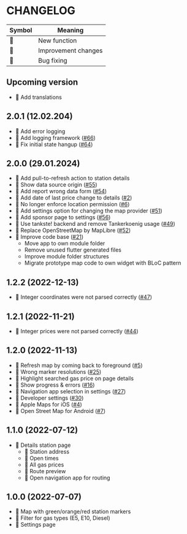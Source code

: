 CHANGELOG
=========

| Symbol | Meaning             |
|--------|---------------------|
| 🌟     | New function        |
| 🧹     | Improvement changes |
| 🐞     | Bug fixing          |

## Upcoming version ##

- 🌟 Add translations

## 2.0.1 (12.02.204) ##

- 🧹 Add error logging
- 🌟 Add logging framework ([#66](https://github.com/tankste/app/issues/66))
- 🐞 Fix initial state hangup ([#64](https://github.com/tankste/app/issues/64))

## 2.0.0 (29.01.2024) ##

- 🧹 Add pull-to-refresh action to station details
- 🌟 Show data source origin ([#55](https://github.com/tankste/app/issues/55))
- 🌟 Add report wrong data form ([#54](https://github.com/tankste/app/issues/54))
- 🌟 Add date of last price change to details ([#2](https://github.com/tankste/app/issues/2))
- 🧹 No longer enforce location permission ([#6](https://github.com/tankste/app/issues/6))
- 🌟 Add settings option for changing the map provider ([#51](https://github.com/tankste/app/issues/51))
- 🌟 Add sponsor page to settings ([#56](https://github.com/tankste/app/issues/49))
- 🧹 Use tankste! backend and remove Tankerkoenig usage ([#49](https://github.com/tankste/app/issues/49))
- 🧹 Replace OpenStreetMap by MapLibre ([#52](https://github.com/tankste/app/issues/52))
- 🧹 Improve code base ([#21](https://github.com/tankste/app/issues/21))
    - Move app to own module folder
    - Remove unused flutter generated files
    - Improve module folder structures
    - Migrate prototype map code to own widget with BLoC pattern

## 1.2.2 (2022-12-13) ##

- 🐞 Integer coordinates were not parsed correctly ([#47](https://github.com/tankste/app/issues/44))

## 1.2.1 (2022-11-21) ##

- 🐞 Integer prices were not parsed correctly ([#44](https://github.com/tankste/app/issues/44))

## 1.2.0 (2022-11-13) ##

- 🐞 Refresh map by coming back to foreground ([#5](https://github.com/tankste/app/issues/5))
- 🐞 Wrong marker resolutions ([#25](https://github.com/tankste/app/issues/25))
- 🧹 Highlight searched gas price on page details
- 🧹 Show progress & errors ([#16](https://github.com/tankste/app/issues/16))
- 🌟 Navigation app selection in settings ([#27](https://github.com/tankste/app/issues/27))
- 🌟 Developer settings ([#30](https://github.com/tankste/app/issues/30))
- 🌟 Apple Maps for iOS ([#4](https://github.com/tankste/app/issues/4))
- 🌟 Open Street Map for Android ([#7](https://github.com/tankste/app/issues/7))

## 1.1.0 (2022-07-12) ##

- 🌟 Details station page
    - 🌟 Station address
    - 🌟 Open times
    - 🌟 All gas prices
    - 🌟 Route preview
    - 🌟 Open navigation app for routing

## 1.0.0 (2022-07-07) ##

- 🌟 Map with green/orange/red station markers
- 🌟 Filter for gas types (E5, E10, Diesel)
- 🌟 Settings page